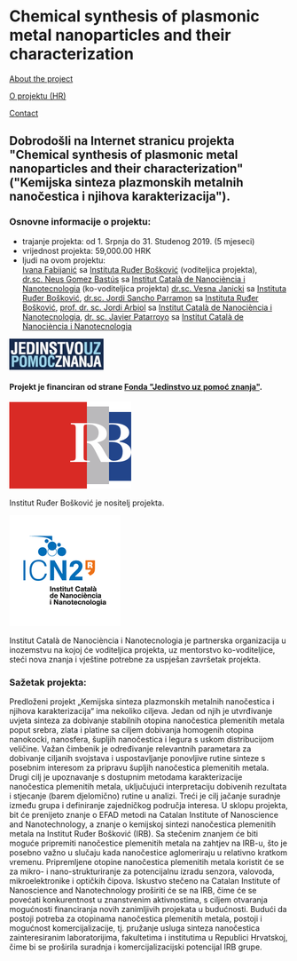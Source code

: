 # Chemical synthesis of plasmonic metal nanoparticles and their characterization


[About the project](./readme.md)

[O projektu (HR)](./hrabout.md)

[Contact](./contact.md)

## Dobrodošli na Internet stranicu projekta "Chemical synthesis of plasmonic metal nanoparticles and their characterization" ("Kemijska sinteza plazmonskih metalnih nanočestica i njihova karakterizacija").

### Osnovne informacije o projektu:

- trajanje projekta: od 1. Srpnja do 31. Studenog 2019. (5 mjeseci)
- vrijednost projekta: 59,000.00 HRK
- ljudi na ovom projektu:  
[Ivana Fabijanić](https://www.irb.hr/O-IRB-u/Ljudi/Ivana-Fabijanic) sa [Instituta Ruđer Bošković](https://www.irb.hr/) (voditeljica projekta),  
[dr.sc. Neus Gomez Bastús](https://icn2.cat/en/staff-directory?member=186) sa [Institut Català de Nanociència i Nanotecnologia](https://icn2.cat/en/about-icn2) (ko-voditeljica projekta)
[dr.sc. Vesna Janicki](https://www.irb.hr/O-IRB-u/Ljudi/Vesna-Janicki) sa [Instituta Ruđer Bošković](https://www.irb.hr/),
[dr.sc. Jordi Sancho Parramon](https://www.irb.hr/O-IRB-u/Ljudi/Jordi-Sancho-Parramon) sa [Instituta Ruđer Bošković](https://www.irb.hr/),
[prof. dr. sc. Jordi Arbiol](https://icn2.cat/en/advanced-electron-nanoscopy-group/jordi-arbiol) sa [Institut Català de Nanociència i Nanotecnologia](https://icn2.cat/en/about-icn2),
[dr. sc. Javier Patarroyo](https://icn2.cat/en/staff-directory?member=991) sa [Institut Català de Nanociència i Nanotecnologia](https://icn2.cat/en/about-icn2) 

![UKF](./logos/znanjepomoc.jpg) 

#### Projekt je financiran od strane [Fonda "Jedinstvo uz pomoć znanja"](http://ukf.hr/).

![IRB](./logos/irb.svg)  

Institut Ruđer Bošković je nositelj projekta.

![ICN2](./logos/ICN2logo.png)

Institut Català de Nanociència i Nanotecnologia je partnerska organizacija u inozemstvu na kojoj će voditeljica projekta, uz mentorstvo ko-voditeljice, steći nova znanja i vještine potrebne za uspješan završetak projekta.

### Sažetak projekta:
Predloženi projekt „Kemijska sinteza plazmonskih metalnih nanočestica i njihova karakterizacija“ ima nekoliko ciljeva. Jedan od njih je utvrđivanje uvjeta sinteza za dobivanje stabilnih otopina nanočestica plemenitih metala poput srebra, zlata i platine sa ciljem dobivanja homogenih otopina nanokocki, nanosfera, šupljih nanočestica i legura s uskom distribucijom veličine. Važan čimbenik je određivanje relevantnih parametara za dobivanje ciljanih svojstava i uspostavljanje ponovljive rutine sinteze s posebnim interesom za pripravu šupljih nanočestica plemenitih metala. Drugi cilj je upoznavanje s dostupnim metodama karakterizacije nanočestica plemenitih metala, uključujući interpretaciju dobivenih rezultata i stjecanje (barem djelomično) rutine u analizi. Treći je cilj jačanje suradnje između grupa i definiranje zajedničkog područja interesa. U sklopu projekta, bit će prenijeto znanje o EFAD metodi na Catalan Institute of Nanoscience and Nanotechnology, a znanje o kemijskoj sintezi nanočestica plemenitih metala na Institut Ruđer Bošković (IRB). Sa stečenim znanjem će biti moguće pripremiti nanočestice plemenitih metala na zahtjev na IRB-u, što je posebno važno u slučaju kada nanočestice aglomeriraju u relativno kratkom vremenu. Pripremljene otopine nanočestica plemenitih metala koristit će se za mikro- i nano-strukturiranje za potencijalnu izradu senzora, valovoda, mikroelektronike i optičkih čipova. Iskustvo stečeno na Catalan Institute of Nanoscience and Nanotechnology proširiti će se na IRB, čime će se povećati konkurentnost u znanstvenim aktivnostima, s ciljem otvaranja mogućnosti financiranja novih zanimljivih projekata u budućnosti. Budući da postoji potreba za otopinama nanočestica plemenitih metala, postoji i mogućnost komercijalizacije, tj. pružanje usluga sinteza nanočestica zainteresiranim laboratorijima, fakultetima i institutima u Republici Hrvatskoj, čime bi se proširila suradnja i komercijalizacijski potencijal IRB grupe.
